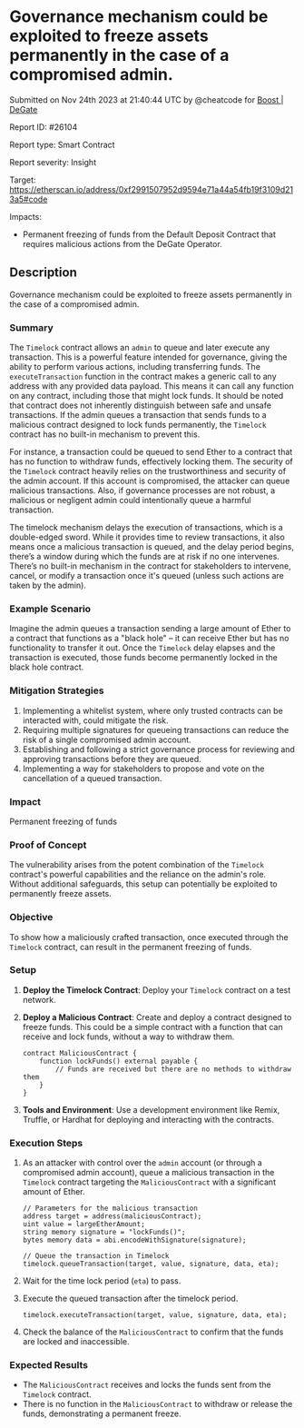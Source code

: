 
# Governance mechanism could be exploited to freeze assets permanently in the case of a compromised admin.

Submitted on Nov 24th 2023 at 21:40:44 UTC by @cheatcode for [Boost | DeGate](https://immunefi.com/bounty/boosteddegatebugbounty/)

Report ID: #26104

Report type: Smart Contract

Report severity: Insight

Target: https://etherscan.io/address/0xf2991507952d9594e71a44a54fb19f3109d213a5#code

Impacts:
- Permanent freezing of funds from the Default Deposit Contract that requires malicious actions from the DeGate Operator.

## Description
Governance mechanism could be exploited to freeze assets permanently in the case of a compromised admin.

### Summary

The `Timelock` contract allows an `admin` to queue and later execute any transaction. This is a powerful feature intended for governance, giving the ability to perform various actions, including transferring funds.
The `executeTransaction` function in the contract makes a generic call to any address with any provided data payload. This means it can call any function on any contract, including those that might lock funds.
It should be noted that contract does not inherently distinguish between safe and unsafe transactions. If the admin queues a transaction that sends funds to a malicious contract designed to lock funds permanently, the `Timelock` contract has no built-in mechanism to prevent this.

For instance, a transaction could be queued to send Ether to a contract that has no function to withdraw funds, effectively locking them.
The security of the `Timelock` contract heavily relies on the trustworthiness and security of the admin account. If this account is compromised, the attacker can queue malicious transactions.
Also, if governance processes are not robust, a malicious or negligent admin could intentionally queue a harmful transaction.

The timelock mechanism delays the execution of transactions, which is a double-edged sword. While it provides time to review transactions, it also means once a malicious transaction is queued, and the delay period begins, there’s a window during which the funds are at risk if no one intervenes.
There’s no built-in mechanism in the contract for stakeholders to intervene, cancel, or modify a transaction once it's queued (unless such actions are taken by the admin).

### Example Scenario

Imagine the admin queues a transaction sending a large amount of Ether to a contract that functions as a "black hole" – it can receive Ether but has no functionality to transfer it out. Once the `Timelock` delay elapses and the transaction is executed, those funds become permanently locked in the black hole contract.

### Mitigation Strategies

1. Implementing a whitelist system, where only trusted contracts can be interacted with, could mitigate the risk.
2. Requiring multiple signatures for queueing transactions can reduce the risk of a single compromised admin account.
3. Establishing and following a strict governance process for reviewing and approving transactions before they are queued.
4. Implementing a way for stakeholders to propose and vote on the cancellation of a queued transaction.

### Impact

Permanent freezing of funds


### Proof of Concept

The vulnerability arises from the potent combination of the `Timelock` contract's powerful capabilities and the reliance on the admin's role. Without additional safeguards, this setup can potentially be exploited to permanently freeze assets.

### Objective
To show how a maliciously crafted transaction, once executed through the `Timelock` contract, can result in the permanent freezing of funds.

### Setup

1. **Deploy the Timelock Contract**: Deploy your `Timelock` contract on a test network.
2. **Deploy a Malicious Contract**: Create and deploy a contract designed to freeze funds. This could be a simple contract with a function that can receive and lock funds, without a way to withdraw them.

    ```solidity
    contract MaliciousContract {
        function lockFunds() external payable {
            // Funds are received but there are no methods to withdraw them
        }
    }
    ```

3. **Tools and Environment**: Use a development environment like Remix, Truffle, or Hardhat for deploying and interacting with the contracts.

### Execution Steps

1. As an attacker with control over the `admin` account (or through a compromised admin account), queue a malicious transaction in the `Timelock` contract targeting the `MaliciousContract` with a significant amount of Ether.

    ```solidity
    // Parameters for the malicious transaction
    address target = address(maliciousContract);
    uint value = largeEtherAmount;
    string memory signature = "lockFunds()";
    bytes memory data = abi.encodeWithSignature(signature);

    // Queue the transaction in Timelock
    timelock.queueTransaction(target, value, signature, data, eta);
    ```

2. Wait for the time lock period (`eta`) to pass.

3. Execute the queued transaction after the timelock period.

    ```solidity
    timelock.executeTransaction(target, value, signature, data, eta);
    ```

4. Check the balance of the `MaliciousContract` to confirm that the funds are locked and inaccessible.

### Expected Results

- The `MaliciousContract` receives and locks the funds sent from the `Timelock` contract.
- There is no function in the `MaliciousContract` to withdraw or release the funds, demonstrating a permanent freeze.

